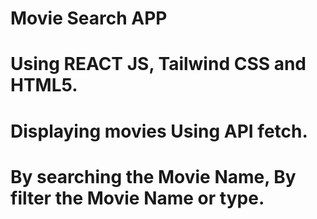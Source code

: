 # Movie Search APP
# Using REACT JS, Tailwind CSS and HTML5.
# Displaying movies Using API fetch.
# By searching the Movie Name, By filter the Movie Name or type.
